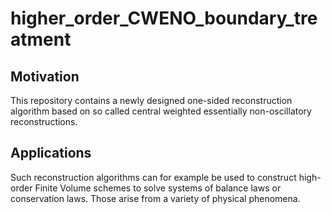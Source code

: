 # higher_order_CWENO_boundary_treatment

## Motivation

This repository contains a newly designed one-sided reconstruction algorithm based on so called central weighted essentially non-oscillatory reconstructions.

## Applications

Such reconstruction algorithms can for example be used to construct high-order Finite Volume schemes to solve systems of balance laws or conservation laws. Those arise from a variety of physical phenomena.
